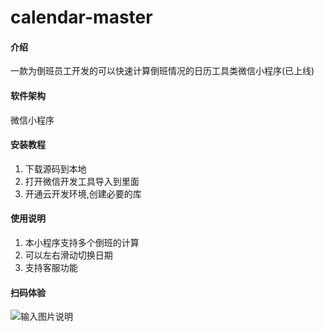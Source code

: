 # calendar-master

#### 介绍
一款为倒班员工开发的可以快速计算倒班情况的日历工具类微信小程序(已上线)

#### 软件架构
微信小程序


#### 安装教程

1. 下载源码到本地
2. 打开微信开发工具导入到里面
3. 开通云开发环境,创建必要的库


#### 使用说明

1.  本小程序支持多个倒班的计算
2.  可以左右滑动切换日期
3.  支持客服功能

#### 扫码体验
![输入图片说明](https://images.gitee.com/uploads/images/2019/1217/165718_3a7fa024_872002.jpeg "qrcode.jpg")